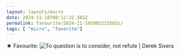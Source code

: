 ```yaml
---
layout: layouts/micro
date: 2024-11-18T00:12:22.565Z
permalink: favourite/2024-11-18t001222565z/
tags: [ "micro", "favorite"]
---
```

★ Favourite: ![To question is to consider, not refute | Derek Sivers](https://sive.rs/qcc)
